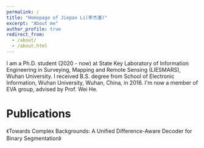 ```yaml
---
permalink: /
title: "Homepage of Jiepan Li(李杰潘)"
excerpt: "About me"
author_profile: true
redirect_from: 
  - /about/
  - /about.html
---
```


I am a Ph.D. student (2020 - now) at State Key Laboratory of Information Engineering in Surveying, Mapping and Remote Sensing (LIESMARS), Wuhan University. I received B.S. degree from School of Electronic Information, Wuhan University, Wuhan, China, in 2016. I'm now a member of EVA group, advised by Prof. Wei He.

Publications
======
《Towards Complex Backgrounds: A Unified Difference-Aware Decoder for Binary Segmentation》

